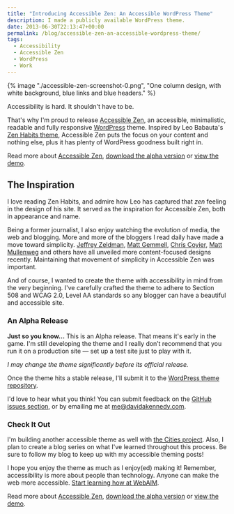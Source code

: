 ```yaml
---
title: "Introducing Accessible Zen: An Accessible WordPress Theme"
description: I made a publicly available WordPress theme.
date: 2013-06-30T22:13:47+00:00
permalink: /blog/accessible-zen-an-accessible-wordpress-theme/
tags:
  - Accessibility
  - Accessible Zen
  - WordPress
  - Work
---
```


{% image "./accessible-zen-screenshot-0.png", "One column design, with white background, blue links and blue headers." %}

Accessibility is hard. It shouldn't have to be.

That's why I'm proud to release [Accessible Zen](/projects/accessible-zen/), an accessible, minimalistic, readable and fully responsive [WordPress](http://wordpress.org/) theme. Inspired by Leo Babauta's [Zen Habits theme](http://zenhabits.net/theme/), Accessible Zen puts the focus on your content and nothing else, plus it has plenty of WordPress goodness built right in.

<p class="callout">
  Read more about <a href="/projects/accessible-zen/">Accessible Zen</a>, <a href="https://github.com/davidakennedy/accessible-zen">download the alpha version</a> or <a href="http://accessiblezen.davidakennedy.com">view the demo</a>.
</p>

## The Inspiration

I love reading Zen Habits, and admire how Leo has captured that _zen_ feeling in the design of his site. It served as the inspiration for Accessible Zen, both in appearance and name.

Being a former journalist, I also enjoy watching the evolution of media, the web and blogging. More and more of the bloggers I read daily have made a move toward simplicity. [Jeffrey Zeldman](http://www.zeldman.com/), [Matt Gemmell](http://mattgemmell.com/), [Chris Coyier](http://chriscoyier.net/), [Matt Mullenweg](http://ma.tt/) and others have all unveiled more content-focused designs recently. Maintaining that movement of simplicity in Accessible Zen was important.

And of course, I wanted to create the theme with accessibility in mind from the very beginning. I've carefully crafted the theme to adhere to Section 508 and WCAG 2.0, Level AA standards so any blogger can have a beautiful and accessible site.

### An Alpha Release

**Just so you know…** This is an Alpha release. That means it's early in the game. I'm still developing the theme and I really don’t recommend that you run it on a production site — set up a test site just to play with it.

_I may change the theme significantly before its official release._

Once the theme hits a stable release, I'll submit it to the [WordPress theme repository](http://wordpress.org/themes/).

I'd love to hear what you think! You can submit feedback on the [GitHub issues section](https://github.com/davidakennedy/Accessible-Zen/issues), or by emailing me at <me@davidakennedy.com>.

### Check It Out

I'm building another accessible theme as well with [the Cities project](/blog/joining-the-cities-project/). Also, I plan to create a blog series on what I've learned throughout this process. Be sure to follow my blog to keep up with my accessible theming posts!

I hope you enjoy the theme as much as I enjoy(ed) making it! Remember, accessibility is more about people than technology. Anyone can make the web more accessible. [Start learning how at WebAIM](http://webaim.org/).

<p class="callout">
  Read more about <a href="/projects/accessible-zen/">Accessible Zen</a>, <a href="https://github.com/davidakennedy/accessible-zen">download the alpha version</a> or <a href="http://accessiblezen.davidakennedy.com">view the demo</a>.
</p>
